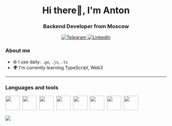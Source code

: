 <div id="header" align="center">
    <h1>Hi there👋, I'm  Anton </h1>
    <h3>Backend Developer from Moscow</h3>
</div>

<div id="socials" align="center">
  <a href="https://t.me/nglmq">
    <img src="https://img.shields.io/badge/Telegram-blue?style=for-the-badge&logo=telegram&logoColor=white" alt="Telegram"/>
  </a>
  <a href="https://www.linkedin.com/in/anton-mogilev-9237a4309/">
    <img src="https://img.shields.io/badge/LinkedIn-blue?style=for-the-badge&logo=linkedin&logoColor=white" alt="LinkedIn"/>
  </a>
</div>

### About me
- ⚙️ I use daily: `.go`, `.js`, `.ts`
- 🌍 I'm currently learning TypeScript, Web3

---

### Languages and tools

<img src="https://cdn.jsdelivr.net/gh/devicons/devicon@latest/icons/go/go-original-wordmark.svg" style="width: 45px"/>&nbsp;
<img src="https://cdn.jsdelivr.net/gh/devicons/devicon@latest/icons/docker/docker-plain-wordmark.svg" style="width: 45px" />&nbsp;
<img src="https://cdn.jsdelivr.net/gh/devicons/devicon@latest/icons/postgresql/postgresql-original.svg" style="width: 45px" />&nbsp;
<img src="https://cdn.jsdelivr.net/gh/devicons/devicon@latest/icons/typescript/typescript-original.svg" style="width: 45px" />&nbsp;
<img src="https://cdn.jsdelivr.net/gh/devicons/devicon@latest/icons/javascript/javascript-original.svg" style="width: 45px" />&nbsp;
<img src="https://cdn.jsdelivr.net/gh/devicons/devicon@latest/icons/nodejs/nodejs-plain-wordmark.svg" style="width: 45px" />&nbsp;
<img src="https://cdn.jsdelivr.net/gh/devicons/devicon@latest/icons/grpc/grpc-original.svg" style="width: 45px" />&nbsp;
<img src="https://cdn.jsdelivr.net/gh/devicons/devicon@latest/icons/linux/linux-original.svg" style="width: 45px" />&nbsp;

![](http://github-profile-summary-cards.vercel.app/api/cards/profile-details?username=nglmq&theme=discord_old_blurple)
